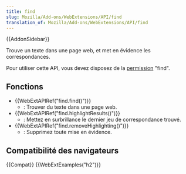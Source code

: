 ```yaml
---
title: find
slug: Mozilla/Add-ons/WebExtensions/API/find
translation_of: Mozilla/Add-ons/WebExtensions/API/find
---
```


{{AddonSidebar}}

Trouve un texte dans une page web, et met en évidence les correspondances.

Pour utiliser cette API, vous devez disposez de la [permission](/fr/docs/Mozilla/Add-ons/WebExtensions/manifest.json/permissions) "find".

## Fonctions

- {{WebExtAPIRef("find.find()")}}
  - : Trouver du texte dans une page web.
- {{WebExtAPIRef("find.highlightResults()")}}
  - : Mettez en surbrillance le dernier jeu de correspondance trouvé.
- {{WebExtAPIRef("find.removeHighlighting()")}}
  - : Supprimez toute mise en évidence.

## Compatibilité des navigateurs

{{Compat}} {{WebExtExamples("h2")}}
